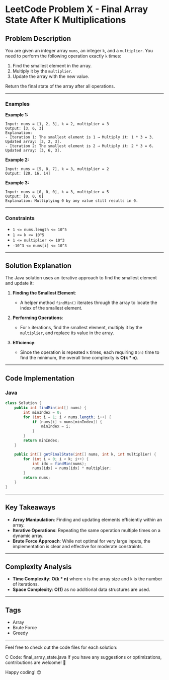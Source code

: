 # LeetCode Problem X - Final Array State After K Multiplications

## Problem Description  
You are given an integer array `nums`, an integer `k`, and a `multiplier`. You need to perform the following operation exactly `k` times:  

1. Find the smallest element in the array.  
2. Multiply it by the `multiplier`.  
3. Update the array with the new value.  

Return the final state of the array after all operations.

---

### Examples  
**Example 1:**  
```
Input: nums = [1, 2, 3], k = 2, multiplier = 3  
Output: [3, 6, 3]  
Explanation:  
- Iteration 1: The smallest element is 1 → Multiply it: 1 * 3 = 3. Updated array: [3, 2, 3].  
- Iteration 2: The smallest element is 2 → Multiply it: 2 * 3 = 6. Updated array: [3, 6, 3].
```

**Example 2:**  
```
Input: nums = [5, 8, 7], k = 3, multiplier = 2  
Output: [20, 16, 14]  
```

**Example 3:**  
```
Input: nums = [0, 0, 0], k = 3, multiplier = 5  
Output: [0, 0, 0]  
Explanation: Multiplying 0 by any value still results in 0.
```

---

### Constraints  
- `1 <= nums.length <= 10^5`  
- `1 <= k <= 10^5`  
- `1 <= multiplier <= 10^3`  
- `-10^3 <= nums[i] <= 10^3`  

---

## Solution Explanation  
The Java solution uses an iterative approach to find the smallest element and update it:  

1. **Finding the Smallest Element**:  
   - A helper method `findMin()` iterates through the array to locate the index of the smallest element.  

2. **Performing Operations**:  
   - For `k` iterations, find the smallest element, multiply it by the `multiplier`, and replace its value in the array.  

3. **Efficiency**:  
   - Since the operation is repeated `k` times, each requiring `O(n)` time to find the minimum, the overall time complexity is **O(k * n)**.  

---

## Code Implementation  
### Java  
```java
class Solution {
    public int findMin(int[] nums) {
        int minIndex = 0;
        for (int i = 1; i < nums.length; i++) {
            if (nums[i] < nums[minIndex]) {
                minIndex = i;
            }
        }
        return minIndex;
    }

    public int[] getFinalState(int[] nums, int k, int multiplier) {
        for (int i = 0; i < k; i++) {
            int idx = findMin(nums);
            nums[idx] = nums[idx] * multiplier;
        }
        return nums;
    }
}
```

---

## Key Takeaways  
- **Array Manipulation**: Finding and updating elements efficiently within an array.  
- **Iterative Operations**: Repeating the same operation multiple times on a dynamic array.  
- **Brute Force Approach**: While not optimal for very large inputs, the implementation is clear and effective for moderate constraints.

---

## Complexity Analysis  
- **Time Complexity**: **O(k * n)** where `n` is the array size and `k` is the number of iterations.  
- **Space Complexity**: **O(1)** as no additional data structures are used.  

---

## Tags  
- Array  
- Brute Force  
- Greedy  

---

Feel free to check out the code files for each solution:

C Code: final_array_state.java
If you have any suggestions or optimizations, contributions are welcome! 🚀  

Happy coding! 😊
